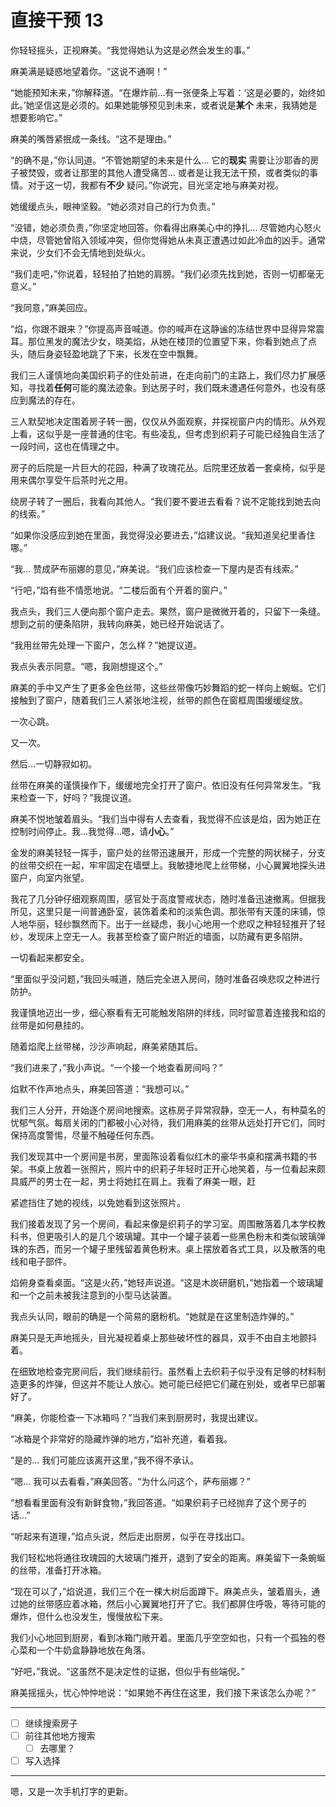 # 直接干预 13

你轻轻摇头，正视麻美。“我觉得她认为这是必然会发生的事。”

麻美满是疑惑地望着你。“这说不通啊！”

“她能预知未来，”你解释道。“在爆炸前...有一张便条上写着：‘这是必要的，始终如此。’她坚信这是必须的。如果她能够预见到未来，或者说是**某个** 未来，我猜她是想要影响它。”

麻美的嘴唇紧抿成一条线。“这不是理由。”

“的确不是，”你认同道。“不管她期望的未来是什么... 它的**现实** 需要让沙耶香的房子被焚毁，或者让那里的其他人遭受痛苦... 或者是让我无法干预，或者类似的事情。对于这一切，我都有**不少** 疑问。”你说完，目光坚定地与麻美对视。

她缓缓点头，眼神坚毅。“她必须对自己的行为负责。”

“没错，她必须负责，”你坚定地回答。你看得出麻美心中的挣扎... 尽管她内心怒火中烧，尽管她曾陷入领域冲突，但你觉得她从未真正遭遇过如此冷血的凶手。通常来说，少女们不会无情地到处纵火。

“我们走吧，”你说着，轻轻拍了拍她的肩膀。“我们必须先找到她，否则一切都毫无意义。”

“我同意，”麻美回应。

“焰，你跟不跟来？”你提高声音喊道。你的喊声在这静谧的冻结世界中显得异常震耳。那位黑发的魔法少女，晓美焰，从她在楼顶的位置望下来，你看到她点了点头，随后身姿轻盈地跳了下来，长发在空中飘舞。

我们三人谨慎地向美国织莉子的住处前进，在走向前门的主路上，我们尽力扩展感知，寻找着**任何**可能的魔法迹象。到达房子时，我们既未遭遇任何意外，也没有感应到魔法的存在。

三人默契地决定围着房子转一圈，仅仅从外面观察，并探视窗户内的情形。从外观上看，这似乎是一座普通的住宅。有些凌乱，但考虑到织莉子可能已经独自生活了一段时间，这也在情理之中。

房子的后院是一片巨大的花园，种满了玫瑰花丛。后院里还放着一套桌椅，似乎是用来偶尔享受午后茶时光之用。

绕房子转了一圈后，我看向其他人。“我们要不要进去看看？说不定能找到她去向的线索。”

“如果你没感应到她在里面，我觉得没必要进去，”焰建议说。“我知道吴纪里香住哪。”

“我... 赞成萨布丽娜的意见，”麻美说。“我们应该检查一下屋内是否有线索。”

“行吧，”焰有些不情愿地说。“二楼后面有个开着的窗户。”

我点头，我们三人便向那个窗户走去。果然，窗户是微微开着的，只留下一条缝。想到之前的便条陷阱，我转向麻美，她已经开始说话了。

“我用丝带先处理一下窗户，怎么样？”她提议道。

我点头表示同意。“嗯，我刚想提这个。”

麻美的手中又产生了更多金色丝带，这些丝带像巧妙舞蹈的蛇一样向上蜿蜒。它们接触到了窗户，随着我们三人紧张地注视，丝带的颜色在窗框周围缓缓绽放。

一次心跳。

又一次。

然后...一切静寂如初。

丝带在麻美的谨慎操作下，缓缓地完全打开了窗户。依旧没有任何异常发生。“我来检查一下，好吗？”我提议道。

麻美不悦地皱着眉头。“我们当中得有人去查看，我觉得不应该是焰，因为她正在控制时间停止。我...我觉得...嗯，请**小心**。”

金发的麻美轻轻一挥手，窗户处的丝带迅速展开，形成一个完整的网状梯子，分支的丝带交织在一起，牢牢固定在墙壁上。我敏捷地爬上丝带梯，小心翼翼地探头进窗户，向室内张望。

我花了几分钟仔细观察周围，感官处于高度警戒状态，随时准备迅速撤离。但据我所见，这里只是一间普通卧室，装饰着柔和的淡紫色调。那张带有天蓬的床铺，惊人地华丽，轻纱飘然而下。出于一丝疑虑，我小心地用一个悲叹之种轻轻推开了轻纱，发现床上空无一人。我甚至检查了窗户附近的墙面，以防藏有更多陷阱。

一切看起来都安全。

“里面似乎没问题，”我回头喊道，随后完全进入房间，随时准备召唤悲叹之种进行防护。

我谨慎地迈出一步，细心察看有无可能触发陷阱的绊线，同时留意着连接我和焰的丝带是如何悬挂的。

随着焰爬上丝带梯，沙沙声响起，麻美紧随其后。

“我们进来了，”我小声说。“一个接一个地查看房间吗？”

焰默不作声地点头，麻美回答道：“我想可以。”

我们三人分开，开始逐个房间地搜索。这栋房子异常寂静，空无一人，有种莫名的忧郁气氛。每扇关闭的门都被小心对待，我们用麻美的丝带从远处打开它们，同时保持高度警惕，尽量不触碰任何东西。

我们发现其中一个房间是书房，里面陈设着看似红木的豪华书桌和摆满书籍的书架。书桌上放着一张照片，照片中的织莉子年轻时正开心地笑着，与一位看起来颇具威严的男士在一起，男士将她扛在肩上。我看了麻美一眼，赶

紧遮挡住了她的视线，以免她看到这张照片。

我们接着发现了另一个房间，看起来像是织莉子的学习室。周围散落着几本学校教科书，但更吸引人的是几个玻璃罐。其中一个罐子装着一些黑色粉末和类似玻璃弹珠的东西，而另一个罐子里残留着黄色粉末。桌上摆放着各式工具，以及散落的电线和电子部件。

焰俯身查看桌面。“这是火药，”她轻声说道。“这是木炭研磨机，”她指着一个玻璃罐和一个之前未被我注意到的小型马达装置。

我点头认同，眼前的确是一个简易的磨粉机。“她就是在这里制造炸弹的。”

麻美只是无声地摇头，目光凝视着桌上那些破坏性的器具，双手不由自主地颤抖着。

在细致地检查完房间后，我们继续前行。虽然看上去织莉子似乎没有足够的材料制造更多的炸弹，但这并不能让人放心。她可能已经把它们藏在别处，或者早已部署好了。

“麻美，你能检查一下冰箱吗？”当我们来到厨房时，我提出建议。

“冰箱是个非常好的隐藏炸弹的地方，”焰补充道，看着我。

“是的... 我们可能应该离开这里，”我不得不承认。

“嗯... 我可以去看看，”麻美回答。“为什么问这个，萨布丽娜？”

“想看看里面有没有新鲜食物，”我回答道。“如果织莉子已经抛弃了这个房子的话...”

“听起来有道理，”焰点头说，然后走出厨房，似乎在寻找出口。

我们轻松地将通往玫瑰园的大玻璃门推开，退到了安全的距离。麻美留下一条蜿蜒的丝带，准备打开冰箱。

“现在可以了，”焰说道，我们三个在一棵大树后面蹲下。麻美点头，皱着眉头，通过她的丝带感应着冰箱，然后小心翼翼地打开了它。我们都屏住呼吸，等待可能的爆炸，但什么也没发生，慢慢放松下来。

我们小心地回到厨房，看到冰箱门敞开着。里面几乎空空如也，只有一个孤独的卷心菜和一个牛奶盒静静地放在角落。

“好吧，”我说。“这虽然不是决定性的证据，但似乎有些端倪。”

麻美摇摇头，忧心忡忡地说：“如果她不再住在这里，我们接下来该怎么办呢？”

---

- [ ] 继续搜索房子
- [ ] 前往其他地方搜索
  - [ ] 去哪里？
- [ ] 写入选择

---

嗯，又是一次手机打字的更新。
